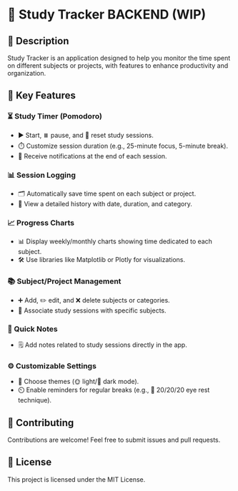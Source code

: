 # 📖 Study Tracker BACKEND (WIP)

## 📝 Description
Study Tracker is an application designed to help you monitor the time spent on different subjects or projects, with features to enhance productivity and organization.

## 🔑 Key Features

### ⏳ Study Timer (Pomodoro)
- ▶️ Start, ⏸️ pause, and 🔄 reset study sessions.
- ⏱️ Customize session duration (e.g., 25-minute focus, 5-minute break).
- 🔔 Receive notifications at the end of each session.

### 📊 Session Logging
- 🗂️ Automatically save time spent on each subject or project.
- 📅 View a detailed history with date, duration, and category.

### 📈 Progress Charts
- 📊 Display weekly/monthly charts showing time dedicated to each subject.
- 🛠️ Use libraries like Matplotlib or Plotly for visualizations.

### 📚 Subject/Project Management
- ➕ Add, ✏️ edit, and ❌ delete subjects or categories.
- 🔗 Associate study sessions with specific subjects.

### 📝 Quick Notes
- 🗒️ Add notes related to study sessions directly in the app.

### ⚙️ Customizable Settings
- 🎨 Choose themes (🌞 light/🌙 dark mode).
- ⏲️ Enable reminders for regular breaks (e.g., 👀 20/20/20 eye rest technique).

## 🤝 Contributing
Contributions are welcome! Feel free to submit issues and pull requests.

## 📜 License
This project is licensed under the MIT License.
